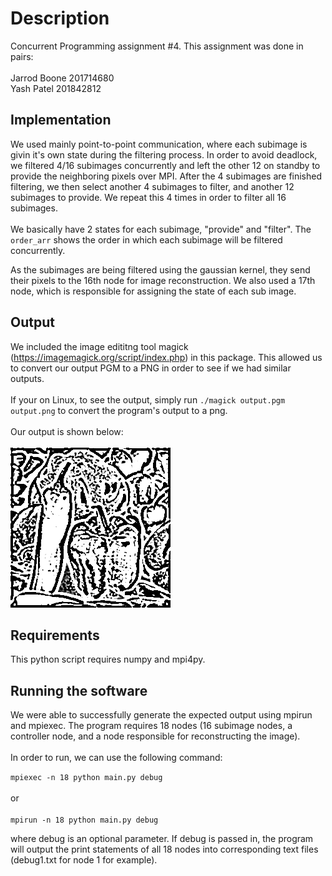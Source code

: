 # Description
Concurrent Programming assignment #4. This assignment was done in pairs: <br><br>
Jarrod Boone 201714680<br>
Yash Patel 201842812

## Implementation
We used mainly point-to-point communication, where each subimage is givin it's own state during the filtering process. In order to avoid deadlock, we filtered 4/16 subimages concurrently and left the other 12 on standby to provide the neighboring pixels over MPI. After the 4 subimages are finished filtering, we then select another 4 subimages to filter, and another 12 subimages to provide. We repeat this 4 times in order to filter all 16 subimages.
<br><br>
We basically have 2 states for each subimage, "provide" and "filter". The `order_arr` shows the order in which each subimage will be filtered concurrently. <br>

As the subimages are being filtered using the gaussian kernel, they send their pixels to the 16th node for image reconstruction.
We also used a 17th node, which is responsible for assigning the state of each sub image.

## Output
We included the image edititng tool magick (https://imagemagick.org/script/index.php) in this package.
This allowed us to convert our output PGM to a PNG in order to see if we had similar outputs.
<br>
<br>
If your on Linux, to see the output, simply run `./magick output.pgm output.png` to convert the program's output to a png.
<br>
<br>
Our output is shown below:<br><br>
![output](output.png "Output")

## Requirements
This python script requires numpy and mpi4py.

## Running the software
We were able to successfully generate the expected output using mpirun and mpiexec. The program requires 18 nodes (16 subimage nodes,
a controller node, and a node responsible for reconstructing the image).
<br>
<br>
In order to run, we can use the following command:

`mpiexec -n 18 python main.py debug`
<br>
<br>
or
<br>
<br>
`mpirun -n 18 python main.py debug`

where debug is an optional parameter. If debug is passed in, the program will output the print statements of all 18 nodes
into corresponding text files (debug1.txt for node 1 for example).
